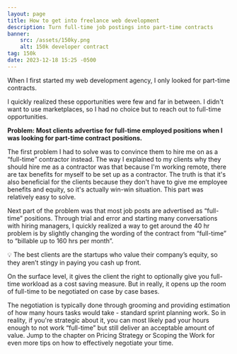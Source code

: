 ```yaml
---
layout: page
title: How to get into freelance web development
description: Turn full-time job postings into part-time contracts
banner:
    src: /assets/150ky.png
    alt: 150k developer contract
tag: 150k
date: 2023-12-18 15:25 -0500
---
```


When I first started my web development agency, I only looked for part-time
contracts.

I quickly realized these opportunities were few and far in between. I didn't
want to use marketplaces, so I had no choice but to reach out to full-time
opportunities.

**Problem: Most clients advertise for full-time employed positions when I was
looking for part-time contract positions.**

The first problem I had to solve was to convince them to hire me on as
a “full-time” contractor instead. The way I explained to my clients why they
should hire me as a contractor was that because I'm working remote, there are
tax benefits for myself to be set up as a contractor. The truth is that it's
also beneficial for the clients because they don't have to give me employee
benefits and equity, so it's actually win-win situation. This part was
relatively easy to solve.

Next part of the problem was that most job posts are advertised as “full-time”
positions. Through trial and error and starting many conversations with hiring
managers, I quickly realized a way to get around the 40 hr problem is by
slightly changing the wording of the contract from “full-time” to “billable up
to 160 hrs per month”. 

💡 The best clients are the startups who value their company’s equity,
so they aren’t stingy in paying you cash up front.

On the surface level, it gives the client the right to optionally give you
full-time workload as a cost saving measure. But in really, it opens up the room
of full-time to be negotiated on case by case bases.

The negotiation is typically done through grooming and providing estimation of
how many hours tasks would take - standard sprint planning work. So in reality,
if you're strategic about it, you can most likely pad your hours enough to not
work “full-time” but still deliver an acceptable amount of value. Jump to the
chapter on Pricing Strategy or Scoping the Work for even more tips on how to
effectively negotiate your time.

